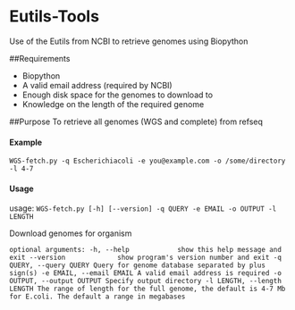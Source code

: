 # Eutils-Tools
Use of the Eutils from NCBI to retrieve genomes using Biopython

##Requirements
- Biopython
- A valid email address (required by NCBI)
- Enough disk space for the genomes to download to
- Knowledge on the length of the required genome


##Purpose
To retrieve all genomes (WGS and complete) from refseq

#### Example
`WGS-fetch.py -q Escherichiacoli -e you@example.com -o /some/directory -l 4-7`


#### Usage

usage: `WGS-fetch.py [-h] [--version] -q QUERY -e EMAIL -o OUTPUT -l LENGTH`

Download genomes for organism

`optional arguments:
  -h, --help            show this help message and exit
  --version             show program's version number and exit
  -q QUERY, --query QUERY
                        Query for genome database separated by plus sign(s)
  -e EMAIL, --email EMAIL
                        A valid email address is required
  -o OUTPUT, --output OUTPUT
                        Specify output directory
  -l LENGTH, --length LENGTH
                        The range of length for the full genome, the default
                        is 4-7 Mb for E.coli. The default a range in megabases`

